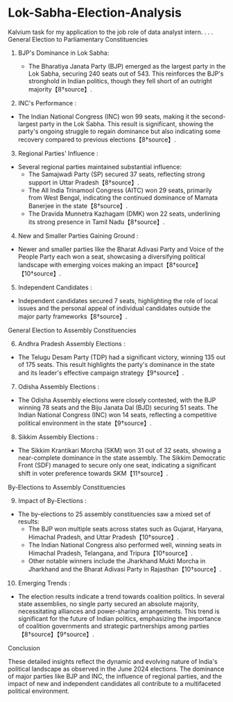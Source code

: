 # Lok-Sabha-Election-Analysis
Kalvium task for my application to the job role of data analyst intern.
.
.
.
General Election to Parliamentary Constituencies

1. BJP's Dominance in Lok Sabha:
   - The Bharatiya Janata Party (BJP) emerged as the largest party in the Lok Sabha, securing 240 seats out of 543. This reinforces the BJP's stronghold in Indian politics, though they fell short of an outright majority【8†source】.

2.   INC's Performance  :
   - The Indian National Congress (INC) won 99 seats, making it the second-largest party in the Lok Sabha. This result is significant, showing the party's ongoing struggle to regain dominance but also indicating some recovery compared to previous elections【8†source】.

3.   Regional Parties' Influence  :
   - Several regional parties maintained substantial influence:
     - The Samajwadi Party (SP) secured 37 seats, reflecting strong support in Uttar Pradesh【8†source】.
     - The All India Trinamool Congress (AITC) won 29 seats, primarily from West Bengal, indicating the continued dominance of Mamata Banerjee in the state【8†source】.
     - The Dravida Munnetra Kazhagam (DMK) won 22 seats, underlining its strong presence in Tamil Nadu【8†source】.

4.   New and Smaller Parties Gaining Ground  :
   - Newer and smaller parties like the Bharat Adivasi Party and Voice of the People Party each won a seat, showcasing a diversifying political landscape with emerging voices making an impact【8†source】【10†source】.

5.   Independent Candidates  :
   - Independent candidates secured 7 seats, highlighting the role of local issues and the personal appeal of individual candidates outside the major party frameworks【8†source】.

 General Election to Assembly Constituencies

6.   Andhra Pradesh Assembly Elections  :
   - The Telugu Desam Party (TDP) had a significant victory, winning 135 out of 175 seats. This result highlights the party's dominance in the state and its leader's effective campaign strategy【9†source】.

7.   Odisha Assembly Elections  :
   - The Odisha Assembly elections were closely contested, with the BJP winning 78 seats and the Biju Janata Dal (BJD) securing 51 seats. The Indian National Congress (INC) won 14 seats, reflecting a competitive political environment in the state【9†source】.

8.   Sikkim Assembly Elections  :
   - The Sikkim Krantikari Morcha (SKM) won 31 out of 32 seats, showing a near-complete dominance in the state assembly. The Sikkim Democratic Front (SDF) managed to secure only one seat, indicating a significant shift in voter preference towards SKM【11†source】.

 By-Elections to Assembly Constituencies

9.   Impact of By-Elections  :
   - The by-elections to 25 assembly constituencies saw a mixed set of results:
     - The BJP won multiple seats across states such as Gujarat, Haryana, Himachal Pradesh, and Uttar Pradesh【10†source】.
     - The Indian National Congress also performed well, winning seats in Himachal Pradesh, Telangana, and Tripura【10†source】.
     - Other notable winners include the Jharkhand Mukti Morcha in Jharkhand and the Bharat Adivasi Party in Rajasthan【10†source】.

10.   Emerging Trends  :
   - The election results indicate a trend towards coalition politics. In several state assemblies, no single party secured an absolute majority, necessitating alliances and power-sharing arrangements. This trend is significant for the future of Indian politics, emphasizing the importance of coalition governments and strategic partnerships among parties【8†source】【9†source】.

 Conclusion

These detailed insights reflect the dynamic and evolving nature of India's political landscape as observed in the June 2024 elections. The dominance of major parties like BJP and INC, the influence of regional parties, and the impact of new and independent candidates all contribute to a multifaceted political environment.

